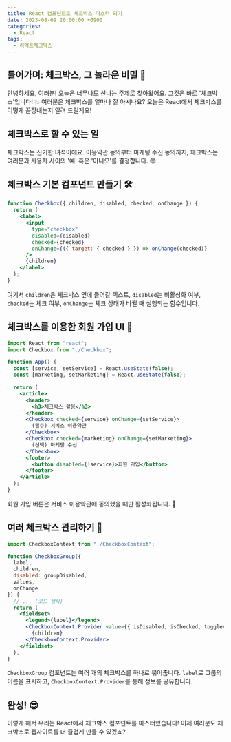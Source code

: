 ```yaml
---
title: React 컴포넌트로 체크박스 마스터 되기
date: 2023-08-09 20:00:00 +0900
categories:
  - React
tags:
  - 리액트체크박스
---
```


## 들어가며: 체크박스, 그 놀라운 비밀 🤫
안녕하세요, 여러분! 오늘은 너무나도 신나는 주제로 찾아왔어요. 그것은 바로 '체크박스'입니다! 💥 여러분은 체크박스를 얼마나 잘 아시나요? 오늘은 React에서 체크박스를 어떻게 끝장내는지 알려 드릴게요!

## 체크박스로 할 수 있는 일
체크박스는 신기한 녀석이에요. 이용약관 동의부터 마케팅 수신 동의까지, 체크박스는 여러분과 사용자 사이의 '예' 혹은 '아니오'를 결정합니다. 😊

## 체크박스 기본 컴포넌트 만들기 🛠️

```jsx
function Checkbox({ children, disabled, checked, onChange }) {
  return (
    <label>
      <input
        type="checkbox"
        disabled={disabled}
        checked={checked}
        onChange={({ target: { checked } }) => onChange(checked)}
      />
      {children}
    </label>
  );
}
```

여기서 `children`은 체크박스 옆에 들어갈 텍스트, `disabled`는 비활성화 여부, `checked`는 체크 여부, `onChange`는 체크 상태가 바뀔 때 실행되는 함수입니다.

## 체크박스를 이용한 회원 가입 UI 🎨
```jsx
import React from "react";
import Checkbox from "./Checkbox";

function App() {
  const [service, setService] = React.useState(false);
  const [marketing, setMarketing] = React.useState(false);

  return (
    <article>
      <header>
        <h3>체크박스 활용</h3>
      </header>
      <Checkbox checked={service} onChange={setService}>
        (필수) 서비스 이용약관
      </Checkbox>
      <Checkbox checked={marketing} onChange={setMarketing}>
        (선택) 마케팅 수신
      </Checkbox>
      <footer>
        <button disabled={!service}>회원 가입</button>
      </footer>
    </article>
  );
}
```

회원 가입 버튼은 서비스 이용약관에 동의했을 때만 활성화됩니다. 🎉

## 여러 체크박스 관리하기 🌈

```jsx
import CheckboxContext from "./CheckboxContext";

function CheckboxGroup({
  label,
  children,
  disabled: groupDisabled,
  values,
  onChange
}) {
  // ... (코드 생략)
  return (
    <fieldset>
      <legend>{label}</legend>
      <CheckboxContext.Provider value={{ isDisabled, isChecked, toggleValue }}>
        {children}
      </CheckboxContext.Provider>
    </fieldset>
  );
}
```

`CheckboxGroup` 컴포넌트는 여러 개의 체크박스를 하나로 묶어줍니다. `label`로 그룹의 이름을 표시하고, `CheckboxContext.Provider`를 통해 정보를 공유합니다.

## 완성! 😎
이렇게 해서 우리는 React에서 체크박스 컴포넌트를 마스터했습니다! 이제 여러분도 체크박스로 웹사이트를 더 즐겁게 만들 수 있겠죠?
